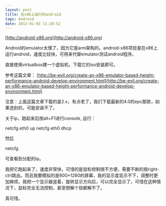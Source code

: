 ```yaml
---
layout: post
title: 在x86上运行的android
tags: Android
date: 2013-01-01 11:20:52
---
```


[http://android-x86.org](http://android-x86.org)

Android的emulator太慢了，因为它是arm架构的。android-x86项目是在x86上运行android，速度比较快，可用来代替emulator测试android程序。

直接使用virtualbox建一个虚拟机，下载它的iso安装即可。

参考这篇文章： [http://be-evil.org/create-an-x86-emulator-based-height-performance-android-develop-environment.html](http://be-evil.org/create-an-x86-emulator-based-height-performance-android-develop-environment.html)

注意：上面这篇文章下载的是2.x，有点老了，我们下载最新的4.0的epc那款，如果选别的，可能安装不了。

关于ip，跑起来后按alt+F1进行console, 运行：

<div class="mycode">netcfg eth0 up     
netcfg eth0 dhcp      </div>

然后

<div class="mycode">

netcfg

</p></div>

可查看到分配的ip。

我把它跑起来了，速度非常快，可惜的是鼠标控制很不方便，需要不断的按right-ctrl跳出。而且我要模拟的是800&#215;1280的屏幕，我的显示度显示不下，调整时更加麻烦。我把一个显示器竖着，旋转显示方向后，可以完全显示了，可惜在这种情况下，鼠标完全无法控制，甚至想解个锁都解不了。

真可惜。
